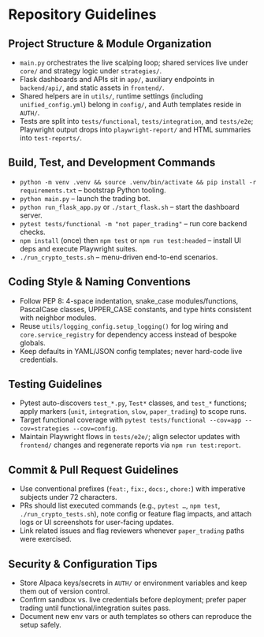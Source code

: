 # Repository Guidelines

## Project Structure & Module Organization
- `main.py` orchestrates the live scalping loop; shared services live under `core/` and strategy logic under `strategies/`.
- Flask dashboards and APIs sit in `app/`, auxiliary endpoints in `backend/api/`, and static assets in `frontend/`.
- Shared helpers are in `utils/`, runtime settings (including `unified_config.yml`) belong in `config/`, and Auth templates reside in `AUTH/`.
- Tests are split into `tests/functional`, `tests/integration`, and `tests/e2e`; Playwright output drops into `playwright-report/` and HTML summaries into `test-reports/`.

## Build, Test, and Development Commands
- `python -m venv .venv && source .venv/bin/activate && pip install -r requirements.txt` – bootstrap Python tooling.
- `python main.py` – launch the trading bot.
- `python run_flask_app.py` or `./start_flask.sh` – start the dashboard server.
- `pytest tests/functional -m "not paper_trading"` – run core backend checks.
- `npm install` (once) then `npm test` or `npm run test:headed` – install UI deps and execute Playwright suites.
- `./run_crypto_tests.sh` – menu-driven end-to-end scenarios.

## Coding Style & Naming Conventions
- Follow PEP 8: 4-space indentation, snake_case modules/functions, PascalCase classes, UPPER_CASE constants, and type hints consistent with neighbor modules.
- Reuse `utils/logging_config.setup_logging()` for log wiring and `core.service_registry` for dependency access instead of bespoke globals.
- Keep defaults in YAML/JSON config templates; never hard-code live credentials.

## Testing Guidelines
- Pytest auto-discovers `test_*.py`, `Test*` classes, and `test_*` functions; apply markers (`unit`, `integration`, `slow`, `paper_trading`) to scope runs.
- Target functional coverage with `pytest tests/functional --cov=app --cov=strategies --cov=config`.
- Maintain Playwright flows in `tests/e2e/`; align selector updates with `frontend/` changes and regenerate reports via `npm run test:report`.

## Commit & Pull Request Guidelines
- Use conventional prefixes (`feat:`, `fix:`, `docs:`, `chore:`) with imperative subjects under 72 characters.
- PRs should list executed commands (e.g., `pytest …`, `npm test`, `./run_crypto_tests.sh`), note config or feature flag impacts, and attach logs or UI screenshots for user-facing updates.
- Link related issues and flag reviewers whenever `paper_trading` paths were exercised.

## Security & Configuration Tips
- Store Alpaca keys/secrets in `AUTH/` or environment variables and keep them out of version control.
- Confirm sandbox vs. live credentials before deployment; prefer paper trading until functional/integration suites pass.
- Document new env vars or auth templates so others can reproduce the setup safely.
